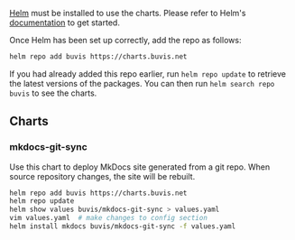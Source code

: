 [Helm](https://helm.sh) must be installed to use the charts.  Please refer to
Helm's [documentation](https://helm.sh/docs) to get started.

Once Helm has been set up correctly, add the repo as follows:
``` bash
helm repo add buvis https://charts.buvis.net
```

If you had already added this repo earlier, run `helm repo update` to retrieve
the latest versions of the packages.  You can then run `helm search repo
buvis` to see the charts.

## Charts

### mkdocs-git-sync
Use this chart to deploy MkDocs site generated from a git repo. When source repository changes, the site will be rebuilt.

``` bash
helm repo add buvis https://charts.buvis.net
helm repo update
helm show values buvis/mkdocs-git-sync > values.yaml
vim values.yaml  # make changes to config section
helm install mkdocs buvis/mkdocs-git-sync -f values.yaml
```
